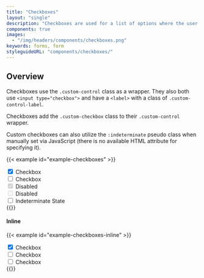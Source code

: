 ```yaml
---
title: "Checkboxes"
layout: "single"
description: "Checkboxes are used for a list of options where the user may select multiple options, including all or none."
components: true
images:
  - "/img/headers/components/checkboxes.png"
keywords: forms, form
styleguideURL: "components/checkboxes/"
---
```


## Overview

Checkboxes use the `.custom-control` class as a
wrapper. They also both use `<input type="checkbox">` and
have a `<label>` with a class of `.custom-control-label`.

Checkboxes add the `.custom-checkbox` class to their
`.custom-control` wrapper.

Custom checkboxes can also utilize the `:indeterminate` pseudo class when manually set via JavaScript (there is no available HTML attribute for specifying it).

{{< example id="example-checkboxes" >}}
<div class="form-group">
  <div class="custom-control custom-checkbox">
    <input type="checkbox" checked class="custom-control-input" id="exampleCheckbox1">
    <label class="custom-control-label" for="exampleCheckbox1">Checkbox</label>
  </div>
  <div class="custom-control custom-checkbox">
    <input type="checkbox" class="custom-control-input" id="exampleCheckbox2">
    <label class="custom-control-label" for="exampleCheckbox2">Checkbox</label>
  </div>
  <div class="custom-control custom-checkbox">
    <input type="checkbox" disabled checked class="custom-control-input" id="exampleCheckbox3">
    <label class="custom-control-label" for="exampleCheckbox3">Disabled</label>
  </div>
  <div class="custom-control custom-checkbox">
    <input type="checkbox" disabled class="custom-control-input" id="exampleCheckbox4">
    <label class="custom-control-label" for="exampleCheckbox4">Disabled</label>
  </div>
  <div class="custom-control custom-checkbox">
    <input type="checkbox" class="custom-control-input" id="exampleCheckbox5">
    <label class="custom-control-label" for="exampleCheckbox5">Indeterminate State</label>
  </div>
</div>
{{</ example >}}

<script>
  $('#exampleCheckbox5').prop('indeterminate', true)
</script>

#### Inline

{{< example id="example-checkboxes-inline" >}}
<div class="custom-control custom-checkbox custom-control-inline mr-3">
  <input type="checkbox" checked class="custom-control-input" id="exampleCheckboxInline1">
  <label class="custom-control-label" for="exampleCheckboxInline1">Checkbox</label>
</div>
<div class="custom-control custom-checkbox custom-control-inline mr-3">
  <input type="checkbox" class="custom-control-input" id="exampleCheckboxInline2">
  <label class="custom-control-label" for="exampleCheckboxInline2">Checkbox</label>
</div>
<div class="custom-control custom-checkbox custom-control-inline mr-3">
  <input type="checkbox" class="custom-control-input" id="exampleCheckboxInline3">
  <label class="custom-control-label" for="exampleCheckboxInline3">Checkbox</label>
</div>
{{</ example >}}
